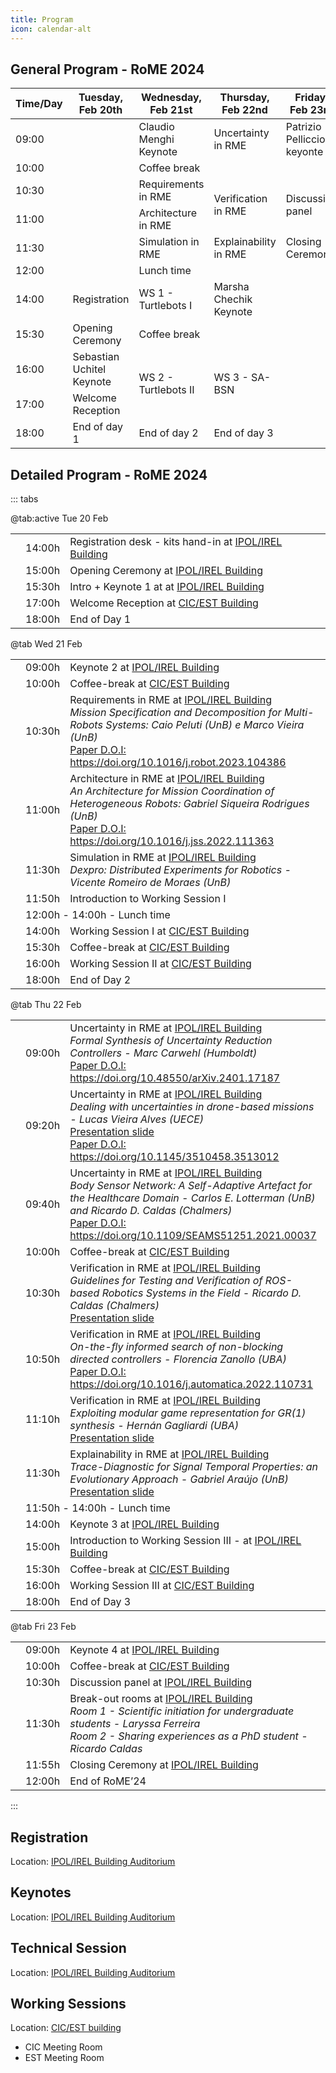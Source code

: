 ```yaml
---
title: Program
icon: calendar-alt
---
```


## <i class="fas fa-calendar-check" style="color:var(--theme-color)"></i> General Program - RoME 2024


<table class="tg">
<thead>
  <tr>
    <th class="tg-bq31">Time/Day</th>
    <th class="tg-bq31">Tuesday, Feb   20th</th>
    <th class="tg-bq31">Wednesday, Feb   21st</th>
    <th class="tg-bq31">Thursday, Feb   22nd</th>
    <th class="tg-bq31">Friday, Feb   23rd</th>
  </tr>
</thead>
<tbody>
  <tr>
    <td class="tg-amwm">09:00</td>
    <td class="tg-ddj9" rowspan="6"> <br><br><br><br><br></td>
    <td class="tg-0c6x">Claudio Menghi Keynote</td>
    <td class="tg-9fnw"> Uncertainty in RME</td>
    <td class="tg-0c6x"> Patrizio Pelliccione keyonte</td>
  </tr>
  <tr>
    <td class="tg-amwm">10:00</td>
    <td class="tg-qrlx" colspan="3">Coffee break</td>
  </tr>
  <tr>
    <td class="tg-amwm">10:30</td>
    <td class="tg-9fnw">Requirements in RME</td>
    <td class="tg-9fnw" rowspan="2"> Verification in RME</td>
    <td class="tg-9fnw" rowspan="2">Discussion panel</td>
  </tr>
  <tr>
    <td class="tg-amwm">11:00</td>
    <td class="tg-9fnw">Architecture in RME</td>
  </tr>
  <tr>
    <td class="tg-amwm">11:30</td>
    <td class="tg-9fnw">Simulation in RME</td>
    <td class="tg-9fnw">Explainability in RME</td>
    <td class="tg-zsuv">Closing Ceremony</td>
  </tr>
  <tr>
    <td class="tg-amwm">12:00</td>
    <td class="tg-qrlx" colspan="3">Lunch time</td>
  </tr>
  <tr>
    <td class="tg-amwm">14:00</td>
    <td class="tg-zsuv">Registration</td>
    <td class="tg-slju">WS 1 - Turtlebots I</td>
    <td class="tg-0c6x">Marsha Chechik Keynote</td>
    <td class="tg-ddj9" rowspan="5"> <br><br><br><br></td>
  </tr>
  <tr>
    <td class="tg-amwm">15:30</td>
    <td class="tg-zsuv">Opening Ceremony</td>
    <td class="tg-qrlx" colspan="2">Coffee break</td>
  </tr>
  <tr>
    <td class="tg-amwm">16:00</td>
    <td class="tg-0c6x">Sebastian Uchitel Keynote</td>
    <td class="tg-slju" rowspan="2">WS 2 - Turtlebots II</td>
    <td class="tg-slju" rowspan="2">WS 3 - SA-BSN</td>
  </tr>
  <tr>
    <td class="tg-amwm">17:00</td>
    <td class="tg-zsuv">Welcome Reception</td>
  </tr>
  <tr>
    <td class="tg-amwm">18:00</td>
    <td class="tg-amwm">      End of day 1</td>
    <td class="tg-amwm">End of day 2</td>
    <td class="tg-amwm">End of day 3</td>
  </tr>
</tbody>
</table>


## <i class="fas fa-calendar-check" style="color:var(--theme-color)"></i> Detailed Program - RoME 2024








::: tabs

@tab:active Tue 20 Feb

<table class="tg">
<tbody>
  <tr>
    <td class="tg-zsuv"></td>
    <td class="horario">14:00h</td>
    <td class="descricao">Registration desk - kits hand-in at <a href="./Locations.html#ipol-irel-building">IPOL/IREL Building</a></td>
  </tr>
  <tr>
    <td class="tg-zsuv"></td>
    <td class="horario">15:00h</td>
    <td class="descricao">Opening Ceremony at <a href="./Locations.html#ipol-irel-building">IPOL/IREL Building</a></td>
  </tr>
  <tr>
    <td class="tg-0c6x"></td>
    <td class="horario">15:30h</td>
    <td class="descricao">Intro + Keynote 1 at at <a href="./Locations.html#ipol-irel-building">IPOL/IREL Building</a></td>
  </tr>
  <tr>
    <td class="tg-zsuv"></td>
    <td class="horario">17:00h</td>
    <td class="descricao">Welcome Reception at <a href="./Locations.html#cic-est-building">CIC/EST Building</a></td>
  </tr>
  <tr>
    <td class=""></td>
    <td class="horario">18:00h</td>
    <td class="descricaoEnd">End of Day 1</td>
  </tr>
</tbody>
</table>

@tab Wed 21 Feb

<table class="tg">
<tbody>
  <tr>
    <td class="tg-0c6x"></td>
    <td class="horario">09:00h</td>
    <td class="descricao">Keynote 2 at <a href="./Locations.html#ipol-irel-building">IPOL/IREL Building</a></td>
  </tr>
  <tr>
    <td class="tg-qrlx"></td>
    <td class="horario">10:00h</td>
    <td class="descricaoEnd">Coffee-break at <a href="./Locations.html#cic-est-building">CIC/EST Building</a></td>
  </tr>
    <tr>
    <td class="tg-9fnw"></td>
    <td class="horario">10:30h</td>
    <td class="descricao">Requirements in RME at <a href="./Locations.html#ipol-irel-building">IPOL/IREL Building</a><br>
    <i class="palestrantes">Mission Specification and Decomposition for Multi-Robots Systems: Caio Peluti (UnB) e Marco Vieira (UnB)</i><br>
    <a href="https://doi.org/10.1016/j.robot.2023.104386" target="_blank">Paper D.O.I: https://doi.org/10.1016/j.robot.2023.104386</a>
    </td>
  </tr>
    <tr>
    <td class="tg-9fnw"></td>
    <td class="horario">11:00h</td>
    <td class="descricao">Architecture in RME at <a href="./Locations.html#ipol-irel-building">IPOL/IREL Building</a><br>
    <i class="palestrantes">An Architecture for Mission Coordination of Heterogeneous Robots: Gabriel Siqueira Rodrigues (UnB)</i><br>
    <a href="https://doi.org/10.1016/j.jss.2022.111363" target="_blank">Paper D.O.I: https://doi.org/10.1016/j.jss.2022.111363</a></td>
  </tr>
    <tr>
    <td class="tg-9fnw"></td>
    <td class="horario">11:30h</td>
    <td class="descricao">Simulation in RME at <a href="./Locations.html#ipol-irel-building">IPOL/IREL Building</a><br>
    <i class="palestrantes">Dexpro: Distributed Experiments for Robotics - Vicente Romeiro de Moraes (UnB)</i></td>
  </tr>
    <tr>
    <td class="tg-slju"></td>
    <td class="horario">11:50h</td>
    <td class="descricao">Introduction to Working Session I</td>
  </tr>
    <tr>
    <td class="tg-qrlx"></td>
    <td class="descricaoEnd" colspan="2">12:00h - 14:00h - Lunch time</td>
  </tr>
  <tr>
    <td class="tg-slju"></td>
    <td class="horario">14:00h</td>
    <td class="descricao">Working Session I at <a href="./Locations.html#cic-est-building">CIC/EST Building</a></td>
  </tr>
    <tr>
    <td class="tg-qrlx"></td>
    <td class="horario">15:30h</td>
    <td class="descricaoEnd">Coffee-break at <a href="./Locations.html#cic-est-building">CIC/EST Building</a></td>
  </tr>
    <tr>
    <td class="tg-slju"></td>
    <td class="horario">16:00h</td>
    <td class="descricao">Working Session II at <a href="./Locations.html#cic-est-building">CIC/EST Building</a></td>
  </tr>
  <tr>
    <td class=""></td>
    <td class="horario">18:00h</td>
    <td class="descricaoEnd">End of Day 2</td>
  </tr>
</tbody>
</table>

<!-- <i class="palestrantes"></i> -->

@tab Thu 22 Feb

<table class="tg">
<tbody>
  <tr>
    <td class="tg-9fnw"></td>
    <td class="horario">09:00h</td>
    <td class="descricao">Uncertainty in RME at <a href="./Locations.html#ipol-irel-building">IPOL/IREL Building</a><br>
    <i class="palestrantes">Formal Synthesis of Uncertainty Reduction Controllers - Marc Carwehl (Humboldt)</i><br>
    <a href="https://doi.org/10.48550/arXiv.2401.17187" target="_blank">Paper D.O.I: https://doi.org/10.48550/arXiv.2401.17187</a></td>
  </tr>
  <tr>
    <td class="tg-9fnw"></td>
    <td class="horario">09:20h</td>
    <td class="descricao">Uncertainty in RME at <a href="./Locations.html#ipol-irel-building">IPOL/IREL Building</a><br>
    <i class="palestrantes">Dealing with uncertainties in drone-based missions - Lucas Vieira Alves (UECE)</i><br>
    <a href="/RoME/assets/apresentacoes/Alves.pdf" download><i class="fa-solid fa-file-pdf" style="color:var(--theme-color)"></i> Presentation slide</a><br>
    <a href="https://doi.org/10.1145/3510458.3513012" target="_blank">Paper D.O.I: https://doi.org/10.1145/3510458.3513012</a></td>
  </tr>
    <tr>
    <td class="tg-9fnw"></td>
    <td class="horario">09:40h</td>
    <td class="descricao">Uncertainty in RME at <a href="./Locations.html#ipol-irel-building">IPOL/IREL Building</a><br>
    <i class="palestrantes">Body Sensor Network: A Self-Adaptive Artefact for the Healthcare Domain - Carlos E. Lotterman (UnB) and Ricardo D. Caldas (Chalmers)</i><br>
    <a href="https://doi.org/10.1109/SEAMS51251.2021.00037" target="_blank">Paper D.O.I: https://doi.org/10.1109/SEAMS51251.2021.00037</a></td>
  </tr>
  <tr>
    <td class="tg-qrlx"></td>
    <td class="horario">10:00h</td>
    <td class="descricaoEnd">Coffee-break at <a href="./Locations.html#cic-est-building">CIC/EST Building</a></td>
  </tr>
    <tr>
    <td class="tg-9fnw"></td>
    <td class="horario">10:30h</td>
    <td class="descricao">Verification in RME at <a href="./Locations.html#ipol-irel-building">IPOL/IREL Building</a><br>
    <i class="palestrantes">Guidelines for Testing and Verification of ROS-based Robotics Systems in the Field - Ricardo D. Caldas (Chalmers)</i><br>
    <a href="/RoME/assets/apresentacoes/Caldas.pdf" download><i class="fa-solid fa-file-pdf" style="color:var(--theme-color)"></i> Presentation slide</a></td>
  </tr>
    <tr>
    <td class="tg-9fnw"></td>
    <td class="horario">10:50h</td>
    <td class="descricao">Verification in RME at <a href="./Locations.html#ipol-irel-building">IPOL/IREL Building</a><br>
    <i class="palestrantes">On-the-fly informed search of non-blocking directed controllers - Florencia Zanollo (UBA)</i><br>
    <a href="https://doi.org/10.1016/j.automatica.2022.110731" target="_blank">Paper D.O.I: https://doi.org/10.1016/j.automatica.2022.110731</a></td>
  </tr>
    <tr>
    <td class="tg-9fnw"></td>
    <td class="horario">11:10h</td>
    <td class="descricao">Verification in RME at <a href="./Locations.html#ipol-irel-building">IPOL/IREL Building</a><br>
    <i class="palestrantes">Exploiting modular game representation for GR(1) synthesis - Hernán Gagliardi (UBA)</i><br>
    <a href="/RoME/assets/apresentacoes/Gagliardi.pdf" download><i class="fa-solid fa-file-pdf" style="color:var(--theme-color)"></i> Presentation slide</a></td>
  </tr>
    <tr>
    <td class="tg-9fnw"></td>
    <td class="horario">11:30h</td>
    <td class="descricao">Explainability in RME at <a href="./Locations.html#ipol-irel-building">IPOL/IREL Building</a><br>
    <i class="palestrantes">Trace-Diagnostic for Signal Temporal Properties: an Evolutionary Approach - Gabriel Araújo (UnB)</i><br>
    <a href="/RoME/assets/apresentacoes/Araujo.pdf" download><i class="fa-solid fa-file-pdf" style="color:var(--theme-color)"></i> Presentation slide</a></td>
  </tr>  
  <tr>
    <td class="tg-qrlx"></td>
    <td class="descricaoEnd" colspan="2">11:50h - 14:00h - Lunch time</td>
  </tr>
    <tr>
    <td class="tg-0c6x"></td>
    <td class="horario">14:00h</td>
    <td class="descricao">Keynote 3 at <a href="./Locations.html#ipol-irel-building">IPOL/IREL Building</a></td>
  </tr>
    <tr>
    <td class="tg-slju"></td>
    <td class="horario">15:00h</td>
    <td class="descricao">Introduction to Working Session III - at <a href="./Locations.html#ipol-irel-building">IPOL/IREL Building</a></td>
  </tr>
    <tr>
    <td class="tg-qrlx"></td>
    <td class="horario">15:30h</td>
    <td class="descricaoEnd">Coffee-break at <a href="./Locations.html#cic-est-building">CIC/EST Building</a></td>
  </tr>
    <tr>
    <td class="tg-slju"></td>
    <td class="horario">16:00h</td>
    <td class="descricao">Working Session III at <a href="./Locations.html#cic-est-building">CIC/EST Building</a></td>
  </tr>
  <tr>
    <td class=""></td>
    <td class="horario">18:00h</td>
    <td class="descricaoEnd">End of Day 3</td>
  </tr>
</tbody>
</table>

@tab Fri 23 Feb

<table class="tg">
<tbody>
  <tr>
    <td class="tg-0c6x"></td>
    <td class="horario">09:00h</td>
    <td class="descricao">Keynote 4 at <a href="./Locations.html#ipol-irel-building">IPOL/IREL Building</a></td>
  </tr>  
  <tr>
    <td class="tg-qrlx"></td>
    <td class="horario">10:00h</td>
    <td class="descricaoEnd">Coffee-break at <a href="./Locations.html#cic-est-building">CIC/EST Building</a></td>
  </tr>
  <tr>
    <td class="tg-9fnw"></td>
    <td class="horario">10:30h</td>
    <td class="descricao">Discussion panel at <a href="./Locations.html#ipol-irel-building">IPOL/IREL Building</a></td>
  </tr>
    <tr>
    <td class="tg-9fnw"></td>
    <td class="horario">11:30h</td>
    <td class="descricao">Break-out rooms at <a href="./Locations.html#ipol-irel-building">IPOL/IREL Building</a><br>
    <i class="palestrantes">Room 1 - Scientific initiation for undergraduate students - Laryssa Ferreira<br>
    Room 2 - Sharing experiences as a PhD student - Ricardo Caldas</i></td>
  </tr>
    <tr>
    <td class="tg-zsuv"></td>
    <td class="horario">11:55h</td>
    <td class="descricao">Closing Ceremony at <a href="./Locations.html#ipol-irel-building">IPOL/IREL Building</a></td>
  </tr>
    <tr>
    <td class=""></td>
    <td class="horario">12:00h</td>
    <td class="descricaoEnd">End of RoME’24</td>
  </tr>
</tbody>
</table>

:::



<!-- at <a href="./Locations.html#ipol-irel-building">IPOL/IREL Building</a>

at <a href="./Locations.html#cic-est-building">CIC/EST Building</a>

-->



## <i class="fa-solid fa-id-card-clip" style="color:var(--theme-color)"></i> Registration

Location: [IPOL/IREL Building Auditorium](./Locations.html#ipol-irel-building)

## <i class="fa-solid fa-microphone-alt" style="color:var(--theme-color)"></i> Keynotes

Location: [IPOL/IREL Building Auditorium](./Locations.html#ipol-irel-building)

## <i class="fa-solid fa-compass-drafting" style="color:var(--theme-color)"></i> Technical Session

Location: [IPOL/IREL Building Auditorium](./Locations.html#ipol-irel-building)

## <i class="fa-solid fa-briefcase" style="color:var(--theme-color)"></i> Working Sessions
Location: [CIC/EST building](./Locations.html#cic-est-building)

- CIC Meeting Room
- EST Meeting Room
